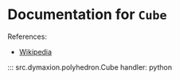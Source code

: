 # Documentation for `Cube`


References:
- [Wikipedia](https://en.wikipedia.org/wiki/Cube)

::: src.dymaxion.polyhedron.Cube
    handler: python